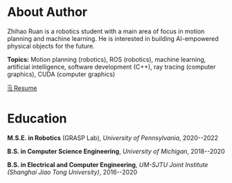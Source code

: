 # About Author


Zhihao Ruan is a robotics student with a main area of focus in motion planning and machine learning. He is interested in building AI-empowered physical objects for the future.

**Topics:** Motion planning (robotics), ROS (robotics), machine learning, artificial intelligence, software development (C++), ray tracing (computer graphics), CUDA (computer graphics)

[:spiral_notepad: Resume](/files/Resume.pdf)

# Education

**M.S.E. in Robotics** (GRASP Lab), *University of Pennsylvania*, 2020--2022

**B.S. in Computer Science Engineering**, *University of Michigan*, 2018--2020

**B.S. in Electrical and Computer Engineering**, *UM-SJTU Joint Institute (Shanghai Jiao Tong University)*, 2016--2020

